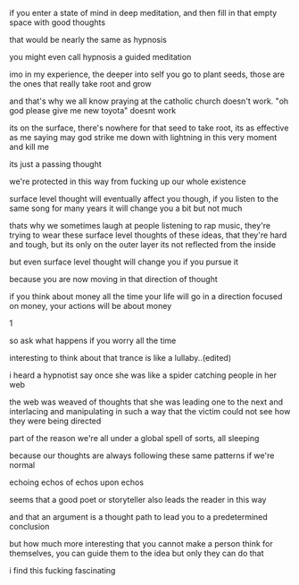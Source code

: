 if you enter a state of mind in deep meditation, and then fill in that empty space with good thoughts

that would be nearly the same as hypnosis

you might even call hypnosis a guided meditation

imo in my experience, the deeper into self you go to plant seeds, those are the ones that really take root and grow

and that's why we all know praying at the catholic church doesn't work.
"oh god please give me new toyota" doesnt work

its on the surface, there's nowhere for that seed to take root, its as effective as me saying may god strike me down with lightning in this very moment and kill me

its just a passing thought

we're protected in this way from fucking up our whole existence

surface level thought will eventually affect you though, if you listen to the same song for many years it will change you a bit but not much

thats why we sometimes laugh at people listening to rap music, they're trying to wear these surface level thoughts of these ideas, that they're hard and tough, but its only on the outer layer its not reflected from the  inside

but even surface level thought will change you if you pursue it

because you are now moving in that direction of thought

if you think about money all the time your life will go in a direction focused on money, your actions will be about money

1

so ask what happens if you worry all the time

interesting to think about that trance is like a lullaby..(edited)

i heard a hypnotist say once she was like a spider catching people in her web

the web was weaved of thoughts that she was leading one to the next and interlacing and manipulating in such a way that the victim could not see how they were being directed

part of the reason we're all under a global spell of sorts, all sleeping

because our thoughts are always following these same patterns if we're normal

echoing echos of echos upon echos

seems that a good poet or storyteller also leads the reader in this way

and that an argument is a thought path to lead you to a predetermined conclusion

but how much more interesting that you cannot make a person think for themselves, you can guide them to the idea but only they can do that

i find this fucking fascinating
